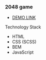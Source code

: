 ### 2048 game

  - [DEMO LINK](https://AnnaViolin23.github.io/js_2048_game/)

Technology Stack
- HTML
- CSS (SCSS)
- BEM
- JavaScript


